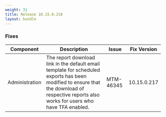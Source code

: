```yaml
---
weight: 31
title: Release 10.15.0.218
layout: bundle
---
```


<!--10.15.0.218 - 10.15.0.218-->


### Fixes

<div><table ><colgroup>
<col style="width: 15%;"><col style="width: 55%;"><col style="width: 15%;"><col style="width: 15%;"></colgroup>
<thead><tr>
<th>
Component</th>
<th>
Description</th>
<th>
Issue</th>
<th>
Fix Version</th>
</tr>
</thead><tbody>

<tr>
<td>Administration</td>
<td>The report download link in the default email template for scheduled exports has been modified to ensure that the download of respective reports also works for users who have TFA enabled.</td>

<td>MTM-46345</td>
<td>10.15.0.217</td>
</tr>


</tbody></table></div>
